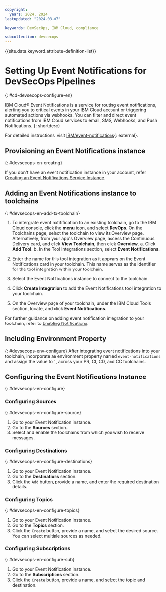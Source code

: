 ```yaml
---
copyright:
  years: 2024, 2024
lastupdated: "2024-03-07"

keywords: DevSecOps, IBM Cloud, compliance

subcollection: devsecops
---
```


{{site.data.keyword.attribute-definition-list}}

# Setting Up Event Notifications for DevSecOps Pipelines
{: #cd-devsecops-configure-en}

IBM Cloud® Event Notifications is a service for routing event notifications, alerting you to critical events in your IBM Cloud account or triggering automated actions via webhooks. You can filter and direct event notifications from IBM Cloud services to email, SMS, Webhooks, and Push Notifications.
{: shortdesc}

For detailed instructions, visit [IBM/event-notifications](https://cloud.ibm.com/docs/event-notifications){: external}.


## Provisioning an Event Notifications instance
{: #devsecops-en-creating}

If you don't have an event notification instance in your account, refer [Creating an Event Notifications Service Instance](https://cloud.ibm.com/docs/event-notifications?topic=event-notifications-en-create-en-instance).


## Adding an Event Notifications instance to toolchains
{: #devsecops-en-add-to-toolchain}

1. To intergrate event notifification to an existing toolchain, go to the IBM Cloud console, click the **menu** icon, and select **DevOps**. On the Toolchains page, select the toolchain to view its Overview page. Alternatively, from your app's Overview page, access the Continuous Delivery card, and click **View Toolchain**, then click **Overview**.
   a. Click **Add Tool**.
   b. In the Tool Integrations section, select **Event Notifications**.

2. Enter the name for this tool integration as it appears on the Event Notifications card in your toolchain. This name serves as the identifier for the tool integration within your toolchain.
3. Select the Event Notifications instance to connect to the toolchain.
4. Click **Create Integration** to add the Event Notifications tool integration to your toolchain.
5. On the Overview page of your toolchain, under the IBM Cloud Tools section, locate, and click **Event Notifications**.

For further guidance on adding event notification integration to your toolchain, refer to [Enabling Notifications](https://cloud.ibm.com/docs/ContinuousDelivery?topic=ContinuousDelivery-event-notifications-cd&interface=ui#event-notifications-enable-cd).

## Including Environment Property
{: #devsecops-env-configure}
After integrating event notifications into your toolchain, incorporate an environment property named `event-notifications` and assign the value to `1`, across your PR, CI, CD, and CC toolchains.




## Configuring the Event Notifications Instance
{: #devsecops-en-configure}

### Configuring Sources
{: #devsecops-en-configure-source}

1. Go to your Event Notification instance.
2. Go to the **Sources** section..
3. Select and enable the toolchains from which you wish to receive messages.

### Configuring Destinations
{: #devsecops-en-configure-destinations}

1. Go to your Event Notification instance.
1. Go to the **Destinations** section.
1. Click the `Add` button, provide a name, and enter the required destination details.

### Configuring Topics
{: #devsecops-en-configure-topics}

1. Go to your Event Notification instance.
1. Go to the **Topics** section.
1.  Click the `Create` button, provide a name, and select the desired source. You can select multiple sources as needed.

### Configuring Subscriptions
{: #devsecops-en-configure-sub}

1. Go to your Event Notification instance.
1. Go to the **Subscriptions** section.
1. Click the `Create` button, provide a name, and select the topic and destination.
